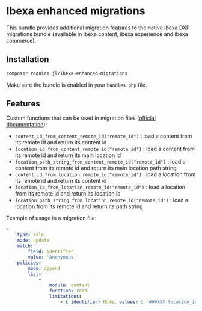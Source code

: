 # Ibexa enhanced migrations

This bundle provides additional migration features to the native Ibexa DXP migrations bundle (available in ibexa content, ibexa experience and ibexa commerce).

## Installation

```bash
composer require jl/ibexa-enhanced-migrations
```

Make sure the bundle is enabled in your `bundles.php` file.

## Features

Custom functions that can be used in migration files ([official documentation](https://doc.ibexa.co/en/5.0/content_management/data_migration/importing_data/#custom-functions)):

* `content_id_from_content_remote_id("remote_id")` : load a content from its remote id and return its content id
* `location_id_from_content_remote_id("remote_id")` : load a content from its remote id and return its main location id
* `location_path_string_from_content_remote_id("remote_id")` : load a content from its remote id and return its main location path string
* `content_id_from_location_remote_id("remote_id")` : load a location from its remote id and return its content id
* `location_id_from_location_remote_id("remote_id")` : load a location from its remote id and return its location id
* `location_path_string_from_location_remote_id("remote_id")` : load a location from its remote id and return its path string

Example of usage in a migration file:

```yaml
-
    type: role
    mode: update
    match:
        field: identifier
        value: 'Anonymous'
    policies:
        mode: append
        list:
            -
                module: content
                function: read
                limitations:
                    - { identifier: Node, values: [ '###XXX location_id_from_content_remote_id("my_remote_id") XXX###' ] }
 
```
